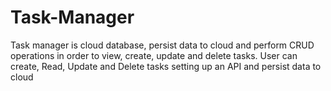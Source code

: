 # Task-Manager
Task manager is cloud database, persist data to cloud and perform CRUD operations in order to view, create, update and delete tasks.
User can create, Read, Update and Delete tasks
setting up an API and persist data to cloud

